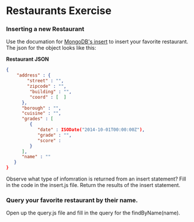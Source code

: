 # Restaurants Exercise

### Inserting a new Restaurant 

Use the documation for [MongoDB's insert](http://mongodb.github.io/node-mongodb-native/2.2/api/Collection.html#insertOne) to insert your favorite restaurant.  The json for the object looks like this: 

**Restaurant JSON**

```json
{
	"address" : {
    	"street" : "",
        "zipcode" : "",
         "building" : "",
         "coord" : [  ]
      },
      "borough" : "",
      "cuisine" : "",
      "grades" : [
         {
            "date" : ISODate("2014-10-01T00:00:00Z"),
            "grade" : "",
            "score" : 
         }
      ],
      "name" : ""
   }
}
```

Observe what type of infomration is returned from an insert statement?  Fill in the code in the insert.js file.  Return the results of the insert statement.  

### Query your favorite restaurant by their name.

Open up the query.js file and fill in the query for the findByName(name).



